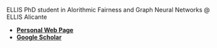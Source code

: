 ELLIS PhD student in Alorithmic Fairness and Graph Neural Networks @ ELLIS Alicante

* **[Personal Web Page](https://adrian-arnaiz.netlify.app/)**
* **[Google Scholar](https://scholar.google.com/citations?hl=en&user=M50V8k4AAAAJ&view_op=list_works&sortby=pubdate)**

